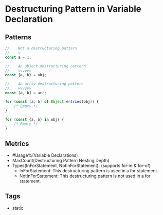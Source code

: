 # Destructuring Pattern in Variable Declaration

## Patterns

```js
//    Not a destructuring pattern
//    v
const a = 1;

//    An object destructuring pattern
//    vvvvvv
const {a, b} = obj;

//    An array destructuring pattern
//    vvvvvv
const [a, b] = arr;

for (const [a, b] of Object.entries(obj)) {
    /* Empty */
}

for (const {a, b} in obj) {
    /* Empty */
}
```

## Metrics

* #Usage%(Variable Declarations)
* MaxCount(Destructuring Pattern Nesting Depth)
* Types(InForStatement, NotInForStatement): (supports for-in & for-of)
    * InForStatement: This destructuring pattern is used in a for statement.
    * NotInForStatement: This destructuring pattern is not used in a for statement.

## Tags

* static
